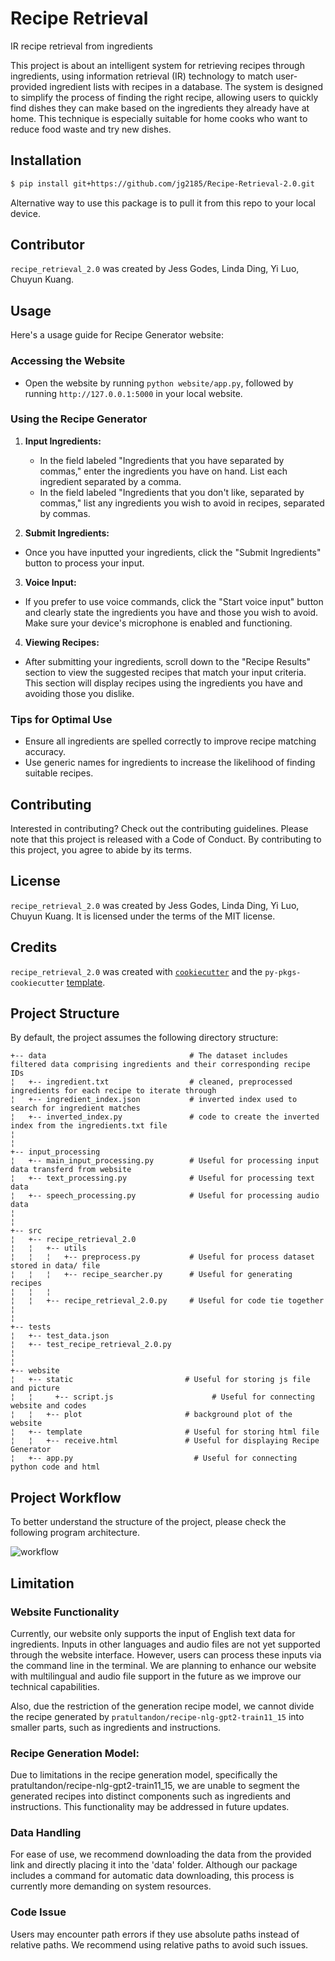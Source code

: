 # Recipe Retrieval

IR recipe retrieval from ingredients

This project is about an intelligent system for retrieving recipes through ingredients, using information retrieval (IR) technology to match user-provided ingredient lists with recipes in a database. The system is designed to simplify the process of finding the right recipe, allowing users to quickly find dishes they can make based on the ingredients they already have at home. This technique is especially suitable for home cooks who want to reduce food waste and try new dishes.

## Installation

```bash
$ pip install git+https://github.com/jg2185/Recipe-Retrieval-2.0.git
```
Alternative way to use this package is to pull it from this repo to your local device.

## Contributor

`recipe_retrieval_2.0` was created by Jess Godes, Linda Ding, Yi Luo, Chuyun Kuang.

## Usage

Here's a usage guide for Recipe Generator website:

### Accessing the Website

* Open the website by running `python website/app.py`, followed by running `http://127.0.0.1:5000` in your local website. 

### Using the Recipe Generator

1. **Input Ingredients:**
   * In the field labeled "Ingredients that you have separated by commas," enter the ingredients you have on hand. List each ingredient separated by a comma.
   * In the field labeled "Ingredients that you don't like, separated by commas," list any ingredients you wish to avoid in recipes, separated by commas.

2. **Submit Ingredients:**
*  Once you have inputted your ingredients, click the "Submit Ingredients" button to process your input.

3. **Voice Input:**
* If you prefer to use voice commands, click the "Start voice input" button and clearly state the ingredients you have and those you wish to avoid. Make sure your device's microphone is enabled and functioning.

4. **Viewing Recipes:**
* After submitting your ingredients, scroll down to the "Recipe Results" section to view the suggested recipes that match your input criteria. This section will display recipes using the ingredients you have and avoiding those you dislike.

### Tips for Optimal Use
* Ensure all ingredients are spelled correctly to improve recipe matching accuracy.
* Use generic names for ingredients to increase the likelihood of finding suitable recipes.

## Contributing

Interested in contributing? Check out the contributing guidelines. Please note that this project is released with a Code of Conduct. By contributing to this project, you agree to abide by its terms.

## License

`recipe_retrieval_2.0` was created by Jess Godes, Linda Ding, Yi Luo, Chuyun Kuang. It is licensed under the terms of the MIT license.

## Credits

`recipe_retrieval_2.0` was created with [`cookiecutter`](https://cookiecutter.readthedocs.io/en/latest/) and the `py-pkgs-cookiecutter` [template](https://github.com/py-pkgs/py-pkgs-cookiecutter).

## Project Structure
By default, the project assumes the following directory structure:

    +-- data                                # The dataset includes filtered data comprising ingredients and their corresponding recipe IDs
    ¦   +-- ingredient.txt                  # cleaned, preprocessed ingredients for each recipe to iterate through
    ¦   +-- ingredient_index.json           # inverted index used to search for ingredient matches
    ¦   +-- inverted_index.py               # code to create the inverted index from the ingredients.txt file
    ¦
    ¦
    +-- input_processing                
    ¦   +-- main_input_processing.py        # Useful for processing input data transferd from website
    ¦   +-- text_processing.py              # Useful for processing text data
    ¦   +-- speech_processing.py            # Useful for processing audio data
    ¦
    ¦
    +-- src                                 
    ¦   +-- recipe_retrieval_2.0           
    ¦   ¦   +-- utils                       
    ¦   ¦   ¦   +-- preprocess.py           # Useful for process dataset stored in data/ file
    ¦   ¦   ¦   +-- recipe_searcher.py      # Useful for generating recipes 
    ¦   ¦   ¦
    ¦   ¦   +-- recipe_retrieval_2.0.py     # Useful for code tie together
    ¦
    ¦
    +-- tests
    ¦   +-- test_data.json
    ¦   +-- test_recipe_retrieval_2.0.py
    ¦
    ¦
    +-- website
    ¦   +-- static                         # Useful for storing js file and picture
    ¦   ¦	  +-- script.js 		             # Useful for connecting website and codes 
    ¦   ¦   +-- plot                       # background plot of the website 
    ¦   +-- template                       # Useful for storing html file
    ¦   ¦   +-- receive.html               # Useful for displaying Recipe Generator 
    ¦   +-- app.py      	                 # Useful for connecting python code and html

## Project Workflow
To better understand the structure of the project, please check the following program architecture.

![workflow](DSAN5400_project.png)


## Limitation

### Website Functionality

Currently, our website only supports the input of English text data for ingredients. Inputs in other languages and audio files are not yet supported through the website interface. However, users can process these inputs via the command line in the terminal. We are planning to enhance our website with multilingual and audio file support in the future as we improve our technical capabilities.

Also, due the restriction of the generation recipe model, we cannot divide the recipe generated by `pratultandon/recipe-nlg-gpt2-train11_15` into smaller parts, such as ingredients and instructions. 

### Recipe Generation Model: 

Due to limitations in the recipe generation model, specifically the pratultandon/recipe-nlg-gpt2-train11_15, we are unable to segment the generated recipes into distinct components such as ingredients and instructions. This functionality may be addressed in future updates.

### Data Handling

For ease of use, we recommend downloading the data from the provided link and directly placing it into the 'data' folder. Although our package includes a command for automatic data downloading, this process is currently more demanding on system resources.

### Code Issue

Users may encounter path errors if they use absolute paths instead of relative paths. We recommend using relative paths to avoid such issues.
